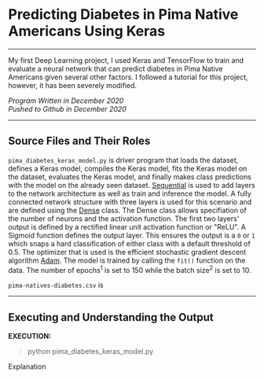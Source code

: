 # Predicting Diabetes in Pima Native Americans Using Keras
***
My first Deep Learning project, I used Keras and TensorFlow to train and evaluate a neural network that can predict diabetes in Pima Native Americans given several other factors. I followed a tutorial for this project, however, it has been severely modified.

*Program Written in December 2020*  
*Pushed to Github in December 2020*

***

## Source Files and Their Roles

`pima_diabetes_keras_model.py` is driver program that loads the dataset, defines a Keras model, compiles the Keras model, fits the Keras model on the dataset, evaluates the Keras model, and finally makes class predictions with the model on the already seen dataset. [Sequential](https://keras.io/api/models/sequential/) is used to add layers to the network architecture as well as train and inference the model. A fully connected network structure with three layers is used for this scenario and are defined using the [Dense](https://keras.io/api/layers/core_layers/dense/) class. The Dense class allows specifiation of the number of neurons and the activation function. The first two layers' output is defined by a rectified linear unit activation function or "ReLU". A Sigmoid function defines the output layer. This ensures the output is a `0` or `1` which snaps a hard classification of either class with a default threshold of 0.5. The optimizer that is used is the efficient stochastic gradient descent algorithm [Adam](https://ruder.io/optimizing-gradient-descent/index.html#adam). The model is trained by calling the `fit()` function on the data. The number of epochs<sup>1</sup> is set to 150 while the batch size<sup>2</sup> is set to 10.

`pima-natives-diabetes.csv` is

***

## Executing and Understanding the Output

**EXECUTION:**
> python pima_diabetes_keras_model.py

Explanation
